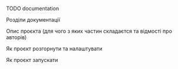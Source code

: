 TODO documentation


Розділи документації

Опис проєкта (для чого з яких частин складаєтся та відмості про авторів)

Як проєкт розгорнути та налаштувати

Як проєкт запускати
